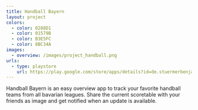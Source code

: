 ```yaml
---
title: Handball Bayern
layout: project
colors:
  - color: 0288D1
  - color: 01579B
  - color: B3E5FC
  - color: 8BC34A
images:
  - overview: /images/project_handball.png
urls:
  - type: playstore
    url: https://play.google.com/store/apps/details?id=de.stuermerbenjamin.handball
---
```


Handball Bayern is an easy overview app to track your favorite handball teams from all bavarian leagues. Share the current scoretable with your friends as image and get notified when an update is available.
